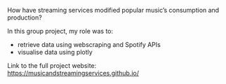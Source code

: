 How have streaming services modified popular music’s consumption and production?

In this group project, my role was to:
* retrieve data using webscraping and Spotify APIs
* visualise data using plotly

Link to the full project website:
https://musicandstreamingservices.github.io/


